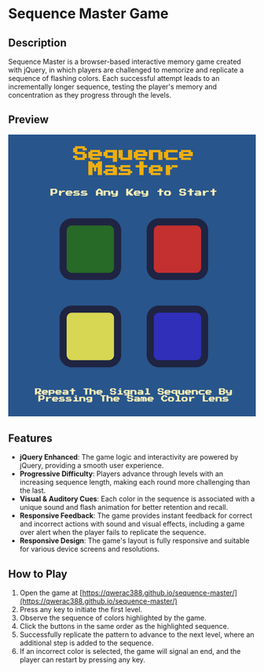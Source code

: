 # Sequence Master Game

## Description

Sequence Master is a browser-based interactive memory game created with jQuery, in which players are challenged to memorize and replicate a sequence of flashing colors. Each successful attempt leads to an incrementally longer sequence, testing the player's memory and concentration as they progress through the levels.

## Preview

![Preview of the Sequence Master Game](/Preview.png)

## Features

- **jQuery Enhanced**: The game logic and interactivity are powered by jQuery, providing a smooth user experience.
- **Progressive Difficulty**: Players advance through levels with an increasing sequence length, making each round more challenging than the last.
- **Visual & Auditory Cues**: Each color in the sequence is associated with a unique sound and flash animation for better retention and recall.
- **Responsive Feedback**: The game provides instant feedback for correct and incorrect actions with sound and visual effects, including a game over alert when the player fails to replicate the sequence.
- **Responsive Design**: The game's layout is fully responsive and suitable for various device screens and resolutions.

## How to Play

1. Open the game at [https://qwerac388.github.io/sequence-master/](https://qwerac388.github.io/sequence-master/)
2. Press any key to initiate the first level.
3. Observe the sequence of colors highlighted by the game.
4. Click the buttons in the same order as the highlighted sequence.
5. Successfully replicate the pattern to advance to the next level, where an additional step is added to the sequence.
6. If an incorrect color is selected, the game will signal an end, and the player can restart by pressing any key.
